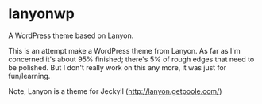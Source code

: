 # lanyonwp

A WordPress theme based on Lanyon.

This is an attempt make a WordPress theme from Lanyon. As far as I'm concerned it's about 95% finished; there's 5% of rough edges that need to be polished. But I don't really work on this any more, it was just for fun/learning.

Note, Lanyon is a theme for Jeckyll (http://lanyon.getpoole.com/)
